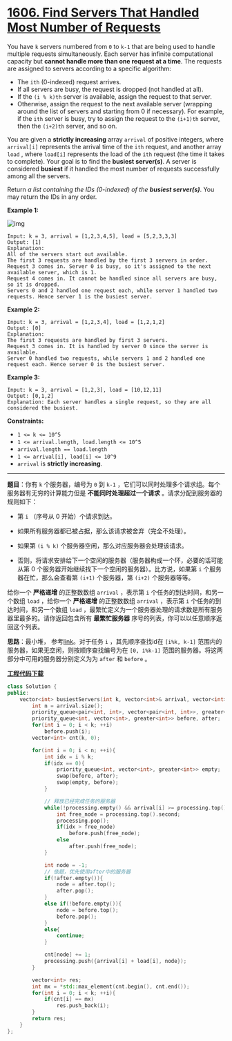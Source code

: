 # [1606. Find Servers That Handled Most Number of Requests](https://leetcode.com/problems/find-servers-that-handled-most-number-of-requests/)

You have `k` servers numbered from `0` to `k-1` that are being used to handle multiple requests simultaneously. Each server has infinite computational capacity but **cannot handle more than one request at a time**. The requests are assigned to servers according to a specific algorithm:

* The `ith` (0-indexed) request arrives.
* If all servers are busy, the request is dropped (not handled at all).
* If the `(i % k)th` server is available, assign the request to that server.
* Otherwise, assign the request to the next available server (wrapping around the list of servers and starting from 0 if necessary). For example, if the `ith` server is busy, try to assign the request to the `(i+1)th` server, then the `(i+2)th` server, and so on.

You are given a **strictly increasing** array `arrival` of positive integers, where `arrival[i]` represents the arrival time of the `ith` request, and another array `load` , where `load[i]` represents the load of the `ith` request (the time it takes to complete). Your goal is to find the **busiest server(s)**. A server is considered **busiest** if it handled the most number of requests successfully among all the servers.

Return *a list containing the IDs (0-indexed) of the **busiest server(s)***. You may return the IDs in any order.

**Example 1:**

![img](https://assets.leetcode.com/uploads/2020/09/08/load-1.png)

```
Input: k = 3, arrival = [1,2,3,4,5], load = [5,2,3,3,3]
Output: [1]
Explanation:
All of the servers start out available.
The first 3 requests are handled by the first 3 servers in order.
Request 3 comes in. Server 0 is busy, so it's assigned to the next available server, which is 1.
Request 4 comes in. It cannot be handled since all servers are busy, so it is dropped.
Servers 0 and 2 handled one request each, while server 1 handled two requests. Hence server 1 is the busiest server.
```

**Example 2:**

```
Input: k = 3, arrival = [1,2,3,4], load = [1,2,1,2]
Output: [0]
Explanation:
The first 3 requests are handled by first 3 servers.
Request 3 comes in. It is handled by server 0 since the server is available.
Server 0 handled two requests, while servers 1 and 2 handled one request each. Hence server 0 is the busiest server.
```

**Example 3:**

```
Input: k = 3, arrival = [1,2,3], load = [10,12,11]
Output: [0,1,2]
Explanation: Each server handles a single request, so they are all considered the busiest.
```

**Constraints:**

* `1 <= k <= 10^5`
* `1 <= arrival.length, load.length <= 10^5`
* `arrival.length == load.length`
* `1 <= arrival[i], load[i] <= 10^9`
* `arrival` is **strictly increasing**.

-----

**题目**：你有 `k` 个服务器，编号为 `0` 到 `k-1` ，它们可以同时处理多个请求组。每个服务器有无穷的计算能力但是 **不能同时处理超过一个请求** 。请求分配到服务器的规则如下：

* 第 `i` （序号从 0 开始）个请求到达。
* 如果所有服务器都已被占据，那么该请求被舍弃（完全不处理）。

* 如果第 `(i % k)` 个服务器空闲，那么对应服务器会处理该请求。

* 否则，将请求安排给下一个空闲的服务器（服务器构成一个环，必要的话可能从第 0 个服务器开始继续找下一个空闲的服务器）。比方说，如果第 `i` 个服务器在忙，那么会查看第 `(i+1)` 个服务器，第 `(i+2)` 个服务器等等。

给你一个 **严格递增** 的正整数数组 `arrival` ，表示第 `i` 个任务的到达时间，和另一个数组 `load` ，给你一个 **严格递增** 的正整数数组 `arrival` ，表示第 `i` 个任务的到达时间，和另一个数组 `load` ，最繁忙定义为一个服务器处理的请求数是所有服务器里最多的。请你返回包含所有 **最繁忙服务器** 序号的列表，你可以以任意顺序返回这个列表。

**思路**：最小堆， 参考[link](https://leetcode.com/problems/find-servers-that-handled-most-number-of-requests/discuss/876883/Python-using-only-heaps)。对于任务 `i` ，其先顺序查找id在 `[i%k, k-1]` 范围内的服务器，如果无空闲，则按顺序查找编号为在 `[0, i%k-1]` 范围的服务器。将这两部分中可用的服务器分别定义为为 `after` 和 `before` 。

[**工程代码下载**](https://github.com/shenkh/leetcode)

```cpp
class Solution {
public:
    vector<int> busiestServers(int k, vector<int>& arrival, vector<int>& load) {
        int n = arrival.size();
        priority_queue<pair<int, int>, vector<pair<int, int>>, greater<pair<int, int>>> processing;
        priority_queue<int, vector<int>, greater<int>> before, after;
        for(int i = 0; i < k; ++i)
            before.push(i);
        vector<int> cnt(k, 0);

        for(int i = 0; i < n; ++i){
            int idx = i % k;
            if(idx == 0){
                priority_queue<int, vector<int>, greater<int>> empty;
                swap(before, after);
                swap(empty, before);
            }

            // 释放已经完成任务的服务器
            while(!processing.empty() && arrival[i] >= processing.top().first){
                int free_node = processing.top().second;
                processing.pop();
                if(idx > free_node)
                    before.push(free_node);
                else
                    after.push(free_node);
            }

            int node = -1;
            // 依题，优先使用after中的服务器
            if(!after.empty()){
                node = after.top();
                after.pop();
            }
            else if(!before.empty()){
                node = before.top();
                before.pop();
            }
            else{
                continue;
            }

            cnt[node] += 1;
            processing.push({arrival[i] + load[i], node});
        }

        vector<int> res;
        int mx = *std::max_element(cnt.begin(), cnt.end());
        for(int i = 0; i < k; ++i){
            if(cnt[i] == mx)
                res.push_back(i);
        }
        return res;
    }
};
```
